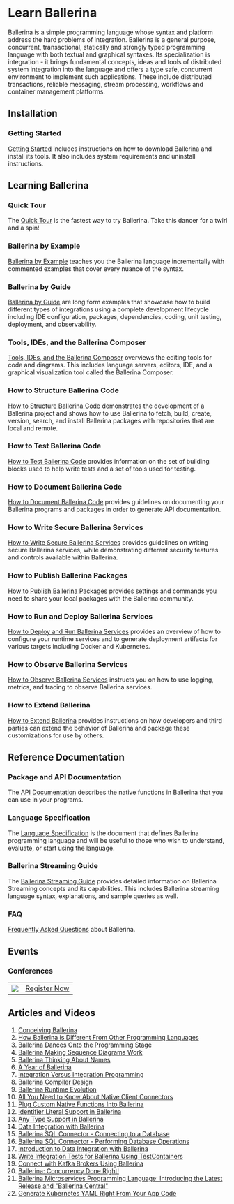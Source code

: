 # Learn Ballerina

Ballerina is a simple programming language whose syntax and platform address the hard problems of integration. Ballerina is a general purpose, concurrent, transactional, statically and strongly typed programming language with both textual and graphical syntaxes. Its specialization is integration - it brings fundamental concepts, ideas and tools of distributed system integration into the language and offers a type safe, concurrent environment to implement such applications. These include distributed transactions, reliable messaging, stream processing, workflows and container management platforms.


## Installation

### Getting Started

[Getting Started](/learn/getting-started/) includes instructions on how to download Ballerina and install its tools. It also includes system requirements and uninstall instructions.

## Learning Ballerina

### Quick Tour

The [Quick Tour](/learn/quick-tour/) is the fastest way to try Ballerina. Take this dancer for a twirl and a spin!

### Ballerina by Example

[Ballerina by Example](/learn/by-example/) teaches you the Ballerina language incrementally with commented examples that cover every nuance of the syntax.

### Ballerina by Guide

[Ballerina by Guide](/learn/by-guide/) are long form examples that showcase how to build different types of integrations using a complete development lifecycle including IDE configuration, packages, dependencies, coding, unit testing, deployment, and observability.

### Tools, IDEs, and the Ballerina Composer

[Tools, IDEs, and the Ballerina Composer](/learn/tools-ides-ballerina-composer/) overviews the editing tools for code and diagrams. This includes language servers, editors, IDE, and a graphical visualization tool called the Ballerina Composer.

### How to Structure Ballerina Code

[How to Structure Ballerina Code](/learn/how-to-structure-ballerina-code/) demonstrates the development of a Ballerina project and shows how to use Ballerina to fetch, build, create, version, search, and install Ballerina packages with repositories that are local and remote.

### How to Test Ballerina Code

[How to Test Ballerina Code](/learn/how-to-test-ballerina-code/) provides information on the set of building blocks used to help write tests and a set of tools used for testing.

### How to Document Ballerina Code

[How to Document Ballerina Code](/learn/how-to-document-ballerina-code/) provides guidelines on documenting your Ballerina programs and packages in order to generate API documentation.

### How to Write Secure Ballerina Services

[How to Write Secure Ballerina Services](/learn/how-to-write-secure-ballerina-code/) provides guidelines on writing secure Ballerina services, while demonstrating different security features and controls available within Ballerina.

### How to Publish Ballerina Packages

[How to Publish Ballerina Packages](/learn/how-to-publish-packages/) provides settings and commands you need to share your local packages with the Ballerina community.

### How to Run and Deploy Ballerina Services

[How to Deploy and Run Ballerina Services](/learn/how-to-deploy-and-run-ballerina-programs/) provides an overview of how to configure your runtime services and to generate deployment artifacts for various targets including Docker and Kubernetes.

### How to Observe Ballerina Services

[How to Observe Ballerina Services](/learn/how-to-observe-ballerina-code/) instructs you on how to use logging, metrics, and tracing to observe Ballerina services.

### How to Extend Ballerina

[How to Extend Ballerina](/learn/how-to-extend-ballerina/) provides instructions on how developers and third parties can extend the behavior of Ballerina and package these customizations for use by others.

## Reference Documentation

### Package and API Documentation

The [API Documentation](/learn/api-docs/) describes the native functions in Ballerina that you can use in your programs.

### Language Specification

The <a href="/res/Ballerina-Language-Specification-WD-2018-07-12.pdf" download="Ballerina-Language-Specification-WD-2018-07-12.pdf">Language Specification</a> is the document that defines Ballerina programming language and will be useful to those who wish to understand, evaluate, or start using the language.

### Ballerina Streaming Guide

The [Ballerina Streaming Guide](/learn/ballerina-streaming-reference/) provides detailed information on Ballerina Streaming concepts and its capabilities. This includes Ballerina streaming language syntax, explanations, and sample queries as well.

### FAQ

[Frequently Asked Questions](/learn/faq/) about Ballerina.

## Events

### Conferences

<table class="cEventTable">
<tr>
      <td class="cEventDetail c2col">
        <img class="cEventLogo" src="https://con.ballerina.io/wp-content/themes/ballerinacon/images/bcon-logo.png"/>
    </td>
        <td class="cEventURL c2col"><a class="cEventRegistration" href="https://con.ballerina.io/register/" target="_blank">Register Now</a></td>
    </tr>
</table>

<!-- ### Webinars

<table class="cEventTable cWebinarList">
<tr>
    <td class="cEventDateContainer"><span class="cEventDate">July 11, 2018</span>9:00 am PDT (5:00 pm in UK)</td>
    <td class="cEventDetail"><h4>Ballerina Serverless with Kubeless</h4>
    <p>
    <b>Adnan Abdulhussein</b> Software Engineer, Bitnami</p>
    <p>
    <b>Dmitry Sotnikov</b> Vice President - Cloud, WSO2</p>
    </td>
    <td class="cEventURL"><a class="cEventRegistration" href="/learn/events/webinars/ballerina-serverless-with-kubeless/">Register Now</a></td>
</tr>

</table> -->

<!--### Past Event Recordings

1. <a href="https://www.youtube.com/watch?v=67v7mjlSHWI" target="_blank">Ballerina: A Cloud Native Programming Language</a> - Ballerina introduction webinar by Paul Fremantle
2. <a href="https://www.youtube.com/watch?v=JtwmHo5Ivwg" target="_blank">Ballerina - A new language for the networked world</a> - Ballerina language design session by Sanjiva Weerawarana at SummerSOC 2018
3. <a href="https://www.youtube.com/watch?v=IqE44dGZqMw" target="_blank">Cloud Native Programming with Ballerina and Kubernetes</a> - Kasun Indrasiri at the Kubernetes Mountain View meetup demonstrating integration of Ballerina with Codefresh CI/CD
4. <a href="https://ballerina.io/learn/events/webinars/ballerina-serverless-with-kubeless/" target="_blank">Ballerina Serverless with Kubeless</a> - Webinar by Adnan Abdulhussein and Dmitry Sotnikov
-->
## Articles and Videos

1. <a href="https://medium.com/ballerinalang/conceiving-ballerina-2dadf67c0503" target="_blank">Conceiving Ballerina</a>
2. <a href="https://medium.com/ballerinalang/ballerina-why-it-is-different-from-other-programming-languages-cbdf5f248390" target="_blank">How Ballerina is Different From Other Programming Languages</a>
3. <a href="https://dzone.com/articles/ballerina-dances-onto-the-integration-stage" target="_blank">Ballerina Dances Onto the Programming Stage</a>
4. <a href="https://medium.com/ballerinalang/ballerina-making-sequence-diagrams-work-d0d7b3846a80" target="_blank">Ballerina Making Sequence Diagrams Work</a>
5. <a href="https://medium.com/ballerinalang/ballerina-thinking-about-names-why-restrict-to-english-c1f9803e827" target="_blank">Ballerina Thinking About Names</a>
6. <a href="https://medium.com/@sanjiva.weerawarana/an-year-of-ballerina-ad0d9251415" target="_blank">A Year of Ballerina</a>
7. <a href="https://medium.com/@chathura.ekanayake/9e9097983fb" target="_blank">Integration Versus Integration Programming</a>
8. <a href="https://medium.com/@sameera.jayasoma/ballerina-compiler-design-3406acc2476c" target="_blank">Ballerina Compiler Design</a>
9. <a href="https://medium.com/@sameera.jayasoma/ballerina-runtime-evolution-f82305e4ab8e" target="_blank">Ballerina Runtime Evolution</a>
10. <a href="https://medium.com/@lanka.vitharana/ballerina-native-client-connectors-and-all-you-need-to-know-e76957ca05dd" target="_blank">All You Need to Know About Native Client Connectors</a>
11. <a href="https://medium.com/@lanka.vitharana/plug-custom-native-functions-to-ballerina-5bbc2e15b6ac" target="_blank">Plug Custom Native Functions Into Ballerina</a>
12. <a href="https://medium.com/@lanka.vitharana/identifier-literals-in-ballerina-makes-it-possible-to-have-spaces-in-identifiers-83336ecb693e" target="_blank">Identifier Literal Support in Ballerina</a>
13. <a href="https://medium.com/@lanka.vitharana/any-type-support-in-ballerina-d9651ac53695" target="_blank">Any Type Support in Ballerina</a>
14. <a href="https://medium.com/@anupama.pathirage/data-integration-with-ballerina-c5bcf6de49b3" target="_blank">Data Integration with Ballerina</a>
15. <a href="https://medium.com/@anupama.pathirage/ballerina-sql-connector-connecting-to-db-ee31a81c8df6" target="_blank">Ballerina SQL Connector - Connecting to a Database</a>
16. <a href="https://medium.com/@anupama.pathirage/ballerina-sql-connector-performing-db-operations-8e555e3688be" target="_blank">Ballerina SQL Connector - Performing Database Operations</a>
17. <a href="https://dzone.com/articles/introduction-to-data-integration-with-ballerina" target="_blank">Introduction to Data Integration with Ballerina</a>
18. <a href="https://medium.com/@kevinratnasekera/write-integration-tests-for-ballerina-service-running-inside-docker-container-39fbbc20641c" target="_blank">Write Integration Tests for Ballerina Using TestContainers</a>
19. <a href="https://medium.com/@kevinratnasekera/connect-with-kafka-brokers-using-ballerina-6f5f2880b7e8" target="_blank">Connect with Kafka Brokers Using Ballerina</a>
20. <a href="https://medium.com/@lafernando/ballerina-concurrency-done-right-fa0afa350cb0" target="_blank">Ballerina: Concurrency Done Right!</a>
21. <a href="https://www.infoq.com/articles/ballerina-microservices-language-part-1" target="_blank">Ballerina Microservices Programming Language: Introducing the Latest Release and "Ballerina Central"</a>
22. <a href="https://dzone.com/articles/yaml-less-kubernetes" target="_blank">Generate Kubernetes YAML Right From Your App Code</a>
